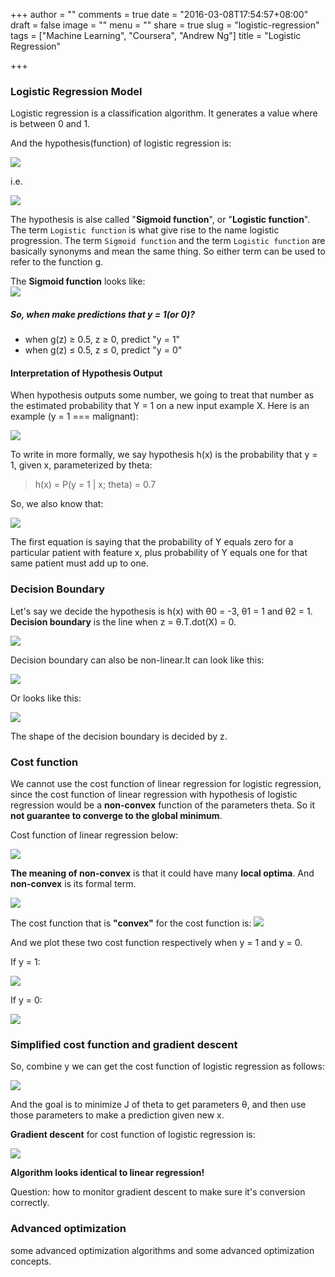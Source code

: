 +++
author = ""
comments = true
date = "2016-03-08T17:54:57+08:00"
draft = false
image = ""
menu = ""
share = true
slug = "logistic-regression"
tags = ["Machine Learning", "Coursera", "Andrew Ng"]
title = "Logistic Regression"

+++

### Logistic Regression Model
Logistic regression is a classification algorithm. It generates a value where is between 0 and 1.

And the hypothesis(function) of logistic regression is:

![](https://github.com/shirleyChou/blog/blob/master/static/content/post/images/andrew-ng-ml/week3/function.JPG?raw=true)

i.e.

![](https://github.com/shirleyChou/blog/blob/master/static/content/post/images/andrew-ng-ml/week3/hypothesis.JPG?raw=true)

The hypothesis is alse called "**Sigmoid function**", or "**Logistic function**". The term `Logistic function` is what give rise to the name logistic progression. The term `Sigmoid function` and the term `Logistic function` are basically synonyms and mean the same thing. So either term can be used to refer to the function g.

The **Sigmoid function** looks like:  
![](https://github.com/shirleyChou/blog/blob/master/static/content/post/images/andrew-ng-ml/week3/graph.JPG?raw=true)

##### So, when make predictions that y = 1(or 0)?
* when g(z) ≥ 0.5, z ≥ 0, predict "y = 1"
* when g(z) ≤ 0.5, z ≤ 0, predict "y = 0"


#### Interpretation of Hypothesis Output
When hypothesis outputs some number, we going to treat that number as the estimated probability that Y = 1 on a new input example X. Here is an example (y = 1 === malignant):

![](https://github.com/shirleyChou/blog/blob/master/static/content/post/images/andrew-ng-ml/week3/example.JPG?raw=true)

To write in more formally, we say hypothesis h(x) is the probability that y = 1, given x,
parameterized by theta:
> h(x) = P(y = 1 | x; theta) = 0.7

So, we also know that:

![](https://github.com/shirleyChou/blog/blob/master/static/content/post/images/andrew-ng-ml/week3/probability.JPG?raw=true)

The first equation is saying that the probability of Y equals zero for a particular patient with feature x, plus probability of Y equals one for that same patient must add up to one.


### Decision Boundary
Let's say we decide the hypothesis is h(x) with θ0 = -3, θ1 = 1 and θ2 = 1. **Decision boundary** is the line when z = θ.T.dot(X) = 0.

![](https://github.com/shirleyChou/blog/blob/master/static/content/post/images/andrew-ng-ml/week3/decision-boundary.JPG?raw=true)


Decision boundary can also be non-linear.It can look like this:

![](https://github.com/shirleyChou/blog/blob/master/static/content/post/images/andrew-ng-ml/week3/db1.JPG?raw=true)

Or looks like this:

![](https://github.com/shirleyChou/blog/blob/master/static/content/post/images/andrew-ng-ml/week3/db2.JPG?raw=true)

The shape of the decision boundary is decided by z. 


### Cost function
We cannot use the cost function of linear regression for logistic regression, since the cost function of linear regression with hypothesis of logistic regression would be a **non-convex** function of the parameters theta. So it **not guarantee to converge to the global minimum**.

Cost function of linear regression below:

![](https://github.com/shirleyChou/blog/blob/master/static/content/post/images/andrew-ng-ml/week3/linear-cost-function.JPG?raw=true)

**The meaning of non-convex** is that it could have many **local optima**. And **non-convex** is its formal term.

![](https://github.com/shirleyChou/blog/blob/master/static/content/post/images/andrew-ng-ml/week3/not-convex.JPG?raw=true)


The cost function that is **"convex"** for the cost function is:
![](https://github.com/shirleyChou/blog/blob/master/static/content/post/images/andrew-ng-ml/week3/cost-function-logistic.JPG?raw=true)

And we plot these two cost function respectively when y = 1 and y = 0.

If y = 1:

![](https://github.com/shirleyChou/blog/blob/master/static/content/post/images/andrew-ng-ml/week3/y=1.JPG?raw=true)

If y = 0:

![](https://github.com/shirleyChou/blog/blob/master/static/content/post/images/andrew-ng-ml/week3/y=0.JPG?raw=true)


### Simplified cost function and gradient descent
So, combine y we can get the cost function of logistic regression as follows:

![](https://github.com/shirleyChou/blog/blob/master/static/content/post/images/andrew-ng-ml/week3/combine.JPG?raw=true)

And the goal is to minimize J of theta to get parameters θ, and then use those parameters to make a prediction given new x.

**Gradient descent** for cost function of logistic regression is:

![](https://github.com/shirleyChou/blog/blob/master/static/content/post/images/andrew-ng-ml/week3/grad.JPG?raw=true)

**Algorithm looks identical to linear regression!**

Question: how to monitor gradient descent to make sure it's conversion correctly.


### Advanced optimization
some advanced optimization algorithms and some advanced optimization concepts.